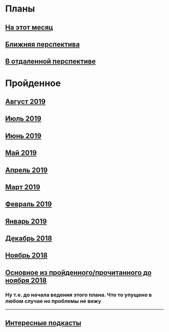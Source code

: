 # Планы

## [На этот месяц](2019/September.md)

## [Ближняя перспектива](some-next-mounth.md)

## [В отдаленной перспективе](someday.md)

# Пройденное

## [Август 2019](2019/August.md)

## [Июль 2019](2019/July.md)

## [Июнь 2019](2019/June.md)

## [Май 2019](2019/May.md)

## [Апрель 2019](2019/April.md)

## [Март 2019](2019/March.md)

## [Февраль 2019](2019/February.md)

## [Январь 2019](2019/January.md)

## [Декабрь 2018](2018/December.md)

## [Ноябрь 2018](2018/November.md)

## [Основное из пройденного/прочитанного до ноября 2018](passed.md)

### Ну т.е. до начала ведения этого плана. Что то упущено в любом случае но проблемы не вижу

______________________________________________________

## [Интересные подкасты](podcasts.md)
